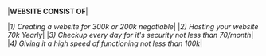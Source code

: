 |**WEBSITE CONSIST OF**|


|*1) Creating a website for 300k or 200k negotiable*|
|*2) Hosting your website 70k Yearly*|
|*3) Checkup every day for it's security not less than 70/month*|
|*4) Giving it a high speed of functioning not less than 100k*|
